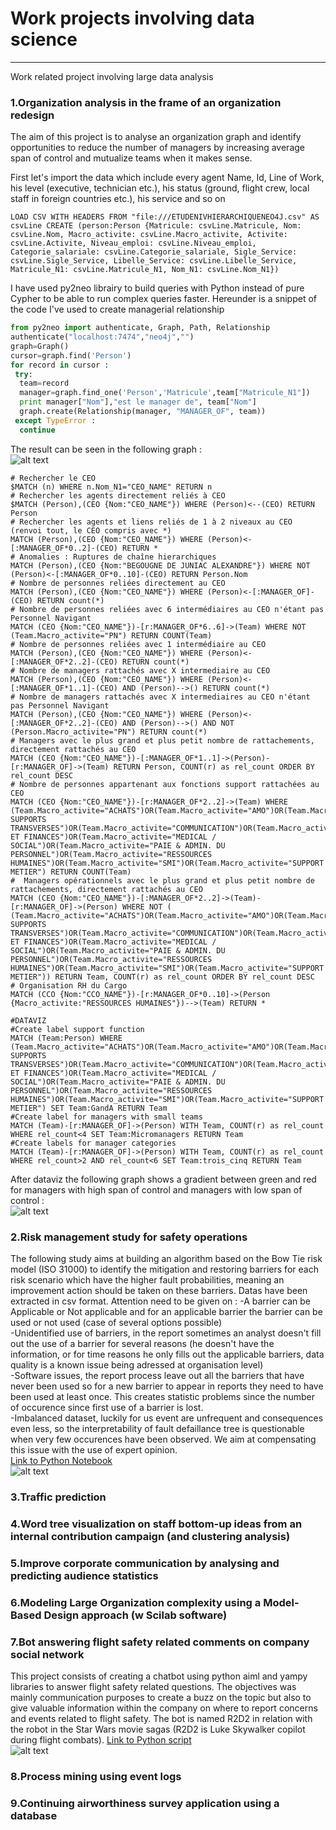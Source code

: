 # Work projects involving data science
--------------------------------------
Work related project involving large data analysis

### 1.Organization analysis in the frame of an organization redesign		
  		  
 The aim of this project is to analyse an organization graph and identify opportunities to reduce the number of managers by increasing average span of control and mutualize teams when it makes sense.		
 		
 First let's import the data which include every agent Name, Id, Line of Work, his level (executive, technician etc.), his status (ground, flight crew, local staff in foreign countries etc.), his service and so on		
 		
 ```		
 LOAD CSV WITH HEADERS FROM "file:///ETUDENIVHIERARCHIQUENEO4J.csv" AS csvLine CREATE (person:Person {Matricule: csvLine.Matricule, Nom: csvLine.Nom, Macro_activite: csvLine.Macro_activite, Activite: csvLine.Activite, Niveau_emploi: csvLine.Niveau_emploi, Categorie_salariale: csvLine.Categorie_salariale, Sigle_Service: csvLine.Sigle_Service, Libelle_Service: csvLine.Libelle_Service, Matricule_N1: csvLine.Matricule_N1, Nom_N1: csvLine.Nom_N1})		
 ```		
 		
 I have used py2neo librairy to build queries with Python instead of pure Cypher to be able to run complex queries faster. Hereunder is a snippet of the code I've used to create managerial relationship		
 		
 ```python		
 from py2neo import authenticate, Graph, Path, Relationship		
 authenticate("localhost:7474","neo4j","")		
 graph=Graph()		
 cursor=graph.find('Person')		
 for record in cursor :		
  try:		
   team=record		
   manager=graph.find_one('Person','Matricule',team["Matricule_N1"])		
   print manager["Nom"],"est le manager de", team["Nom"]		
   graph.create(Relationship(manager, "MANAGER_OF", team))		
  except TypeError :		
   continue		
  ```		
 The result can be seen in the following graph :		
 ![alt text](/topgraph.png)		
 		
 ```		
 # Rechercher le CEO		
 $MATCH (n) WHERE n.Nom_N1="CEO_NAME" RETURN n		
 # Rechercher les agents directement reliés à CEO		
 $MATCH (Person),(CEO {Nom:"CEO_NAME"}) WHERE (Person)<--(CEO) RETURN Person		
 # Rechercher les agents et liens reliés de 1 à 2 niveaux au CEO (renvoi tout, le CEO compris avec *)		
 MATCH (Person),(CEO {Nom:"CEO_NAME"}) WHERE (Person)<-[:MANAGER_OF*0..2]-(CEO) RETURN *		
 # Anomalies : Ruptures de chaîne hierarchiques		
 MATCH (Person),(CEO {Nom:"BEGOUGNE DE JUNIAC ALEXANDRE"}) WHERE NOT (Person)<-[:MANAGER_OF*0..10]-(CEO) RETURN Person.Nom		
 # Nombre de personnes reliées directement au CEO		
 MATCH (Person),(CEO {Nom:"CEO_NAME"}) WHERE (Person)<-[:MANAGER_OF]-(CEO) RETURN count(*)		
 # Nombre de personnes reliées avec 6 intermédiaires au CEO n'étant pas Personnel Navigant		
 MATCH (CEO {Nom:"CEO_NAME"})-[r:MANAGER_OF*6..6]->(Team) WHERE NOT (Team.Macro_activite="PN") RETURN COUNT(Team)		
 # Nombre de personnes reliées avec 1 intermédiaire au CEO		
 MATCH (Person),(CEO {Nom:"CEO_NAME"}) WHERE (Person)<-[:MANAGER_OF*2..2]-(CEO) RETURN count(*)		
 # Nombre de managers rattachés avec X intermediaire au CEO		
 MATCH (Person),(CEO {Nom:"CEO_NAME"}) WHERE (Person)<-[:MANAGER_OF*1..1]-(CEO) AND (Person)-->() RETURN count(*)		
 # Nombre de managers rattachés avec X intermediaires au CEO n'étant pas Personnel Navigant		
 MATCH (Person),(CEO {Nom:"CEO_NAME"}) WHERE (Person)<-[:MANAGER_OF*2..2]-(CEO) AND (Person)-->() AND NOT (Person.Macro_activite="PN") RETURN count(*)		
 # Managers avec le plus grand et plus petit nombre de rattachements, directement rattachés au CEO		
 MATCH (CEO {Nom:"CEO_NAME"})-[:MANAGER_OF*1..1]->(Person)-[r:MANAGER_OF]->(Team) RETURN Person, COUNT(r) as rel_count ORDER BY rel_count DESC		
 # Nombre de personnes appartenant aux fonctions support rattachées au CEO		
 MATCH (CEO {Nom:"CEO_NAME"})-[r:MANAGER_OF*2..2]->(Team) WHERE (Team.Macro_activite="ACHATS")OR(Team.Macro_activite="AMO")OR(Team.Macro_activite="AUTRES SUPPORTS TRANSVERSES")OR(Team.Macro_activite="COMMUNICATION")OR(Team.Macro_activite="DIGITAL")OR(Team.Macro_activite="FORMATION")OR(Team.Macro_activite="GESTION ET FINANCES")OR(Team.Macro_activite="MEDICAL / SOCIAL")OR(Team.Macro_activite="PAIE & ADMIN. DU PERSONNEL")OR(Team.Macro_activite="RESSOURCES HUMAINES")OR(Team.Macro_activite="SMI")OR(Team.Macro_activite="SUPPORT METIER") RETURN COUNT(Team)		
 #  Managers opérationnels avec le plus grand et plus petit nombre de rattachements, directement rattachés au CEO		
 MATCH (CEO {Nom:"CEO_NAME"})-[:MANAGER_OF*2..2]->(Team)-[r:MANAGER_OF]->(Person) WHERE NOT ( (Team.Macro_activite="ACHATS")OR(Team.Macro_activite="AMO")OR(Team.Macro_activite="AUTRES SUPPORTS TRANSVERSES")OR(Team.Macro_activite="COMMUNICATION")OR(Team.Macro_activite="DIGITAL")OR(Team.Macro_activite="FORMATION")OR(Team.Macro_activite="GESTION ET FINANCES")OR(Team.Macro_activite="MEDICAL / SOCIAL")OR(Team.Macro_activite="PAIE & ADMIN. DU PERSONNEL")OR(Team.Macro_activite="RESSOURCES HUMAINES")OR(Team.Macro_activite="SMI")OR(Team.Macro_activite="SUPPORT METIER")) RETURN Team, COUNT(r) as rel_count ORDER BY rel_count DESC		
 # Organisation RH du Cargo		
 MATCH (CCO {Nom:"CCO_NAME"})-[r:MANAGER_OF*0..10]->(Person {Macro_activite:"RESSOURCES HUMAINES"})-->(Team) RETURN *		
 		
 #DATAVIZ		
 #Create label support function		
 MATCH (Team:Person) WHERE (Team.Macro_activite="ACHATS")OR(Team.Macro_activite="AMO")OR(Team.Macro_activite="AUTRES SUPPORTS TRANSVERSES")OR(Team.Macro_activite="COMMUNICATION")OR(Team.Macro_activite="DIGITAL")OR(Team.Macro_activite="FORMATION")OR(Team.Macro_activite="GESTION ET FINANCES")OR(Team.Macro_activite="MEDICAL / SOCIAL")OR(Team.Macro_activite="PAIE & ADMIN. DU PERSONNEL")OR(Team.Macro_activite="RESSOURCES HUMAINES")OR(Team.Macro_activite="SMI")OR(Team.Macro_activite="SUPPORT METIER") SET Team:GandA RETURN Team		
 #Create label for managers with small teams		
 MATCH (Team)-[r:MANAGER_OF]->(Person) WITH Team, COUNT(r) as rel_count WHERE rel_count<4 SET Team:Micromanagers RETURN Team		
 #Create labels for manager categories		
 MATCH (Team)-[r:MANAGER_OF]->(Person) WITH Team, COUNT(r) as rel_count WHERE rel_count>2 AND rel_count<6 SET Team:trois_cinq RETURN Team		
 ```		
 After dataviz the following graph shows a gradient between green and red for managers with high span of control and managers with low span of control :		
 ![alt text](/ecofidataviz.png)		
 		
 		
 
### 2.Risk management study for safety operations		
 The following study aims at building an algorithm based on the Bow Tie risk model (ISO 31000) to identify the mitigation and restoring barriers for each risk scenario which have the higher fault probabilities, meaning an improvement action should be taken on these barriers. Datas have been extracted in csv format. Attention need to be given on : 
 -A barrier can be Applicable or Not applicable and for an applicable barrier the barrier can be used or not used (case of several options possible)     
 -Unidentified use of barriers, in the report sometimes an analyst doesn't fill out the use of a barrier for several reasons (he doesn't have the information, or for time reasons he only fills out the applicable barriers, data quality is a known issue being adressed at organisation level)    
 -Software issues, the report process leave out all the barriers that have never been used so for a new barrier to appear in reports they need to have been used at least once. This creates statistic problems since the number of occurence since first use of a barrier is lost.    
 -Imbalanced dataset, luckily for us event are unfrequent and consequences even less, so the interpretability of fault defaillance tree is questionable when very few occurences have been observed. We aim at compensating this issue with the use of expert opinion.		
 [Link to Python Notebook](/Risk_Management.ipynb)		
 ![alt text](/SV.jpg)

### 3.Traffic prediction

### 4.Word tree visualization on staff bottom-up ideas from an internal contribution campaign (and clustering analysis)

### 5.Improve corporate communication by analysing and predicting audience statistics

### 6.Modeling Large Organization complexity using a Model-Based Design approach (w Scilab software)

### 7.Bot answering flight safety related comments on company social network
This project consists of creating a chatbot using python aiml and yampy libraries to answer flight safety related questions. The objectives was mainly communication purposes to create a buzz on the topic but also to give valuable information within the company on where to report concerns and events related to flight safety. The bot is named R2D2 in relation with the robot in the Star Wars movie sagas (R2D2 is Luke Skywalker copilot during flight combats). [Link to Python script](/R2D2.py)   
![alt text](/r2d2post.jpg)

### 8.Process mining using event logs    

### 9.Continuing airworthiness survey application using a database   
